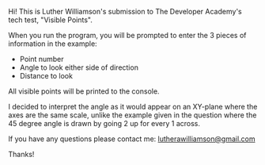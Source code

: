 Hi! This is Luther Williamson's submission to The Developer Academy's tech test, "Visible Points".

When you run the program, you will be prompted to enter the 3 pieces of information in the example:
 - Point number
 - Angle to look either side of direction
 - Distance to look

All visible points will be printed to the console.

I decided to interpret the angle as it would appear on an XY-plane where the axes are the same scale, unlike the example given in the question where the 45 degree angle is drawn by going 2 up for every 1 across.

If you have any questions please contact me:
lutherawilliamson@gmail.com

Thanks!